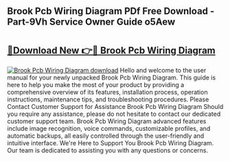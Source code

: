 ## Brook Pcb Wiring Diagram PDf Free Download - Part-9Vh Service Owner Guide o5Aew

# <h2><a href="http://dfnyzl.blite.top/?on=Brook+Pcb+Wiring+Diagram">🔗Download New 👉🔴 Brook Pcb Wiring Diagram</a></h2>

[![Brook Pcb Wiring Diagram download](https://i.imgur.com/lujVjoI.png)](http://dfnyzl.blite.top/?on=Brook+Pcb+Wiring+Diagram)
Hello and welcome to the user manual for your newly unpacked Brook Pcb Wiring Diagram. This guide is here to help you make the most of your product by providing a comprehensive overview of its features, installation process, operation instructions, maintenance tips, and troubleshooting procedures. Please Contact Customer Support for Assistance Brook Pcb Wiring Diagram Should you require any assistance, please do not hesitate to contact our dedicated customer support team. Brook Pcb Wiring Diagram advanced features include image recognition, voice commands, customizable profiles, and automatic backups, all easily controlled through the user-friendly and intuitive interface. We're Here to Support You Brook Pcb Wiring Diagram. Our team is dedicated to assisting you with any questions or concerns.
